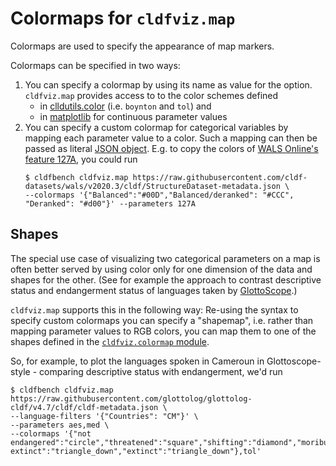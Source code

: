 # Colormaps for `cldfviz.map`

Colormaps are used to specify the appearance of map markers.

Colormaps can be specified in two ways:

1. You can specify a colormap by using its name as value for the option. `cldfviz.map` provides access to
   to the color schemes defined 
   - in [clldutils.color](https://clldutils.readthedocs.io/en/latest/color.html#clldutils.color.qualitative_colors)
     (i.e. `boynton` and `tol`) and
   - in [matplotlib](https://matplotlib.org/stable/tutorials/colors/colormaps.html) for continuous parameter values
2. You can specify a custom colormap for categorical variables by mapping each parameter value to a color.
   Such a mapping can then be passed as literal [JSON object](https://en.wikipedia.org/wiki/JSON#Data_types).
   E.g. to copy the colors of [WALS Online's feature 127A](https://wals.info/feature/127A), you could run
   ```shell
   $ cldfbench cldfviz.map https://raw.githubusercontent.com/cldf-datasets/wals/v2020.3/cldf/StructureDataset-metadata.json \
   --colormaps '{"Balanced":"#00D","Balanced/deranked": "#CCC", "Deranked": "#d00"}' --parameters 127A
   ```


## Shapes

The special use case of visualizing two categorical parameters on a map is often better
served by using color only for one dimension of the data and shapes for the other. (See
for example the approach to contrast descriptive status and endangerment status of languages
taken by [GlottoScope](https://glottolog.org/langdoc/status/browser?macroarea=Eurasia&focus=ed).)

`cldfviz.map` supports this in the following way: Re-using the syntax to specify custom
colormaps you can specify a "shapemap", i.e. rather than mapping parameter values to RGB colors,
you can map them to one of the shapes defined in the [`cldfviz.colormap` module](../src/cldfviz/colormap.py).

So, for example, to plot the languages spoken in Cameroun in Glottoscope-style - comparing descriptive
status with endangerment, we'd run
```shell
$ cldfbench cldfviz.map https://raw.githubusercontent.com/glottolog/glottolog-cldf/v4.7/cldf/cldf-metadata.json \
--language-filters '{"Countries": "CM"}' \
--parameters aes,med \
--colormaps '{"not endangered":"circle","threatened":"square","shifting":"diamond","moribund":"triangle_up","nearly extinct":"triangle_down","extinct":"triangle_down"},tol'
```

